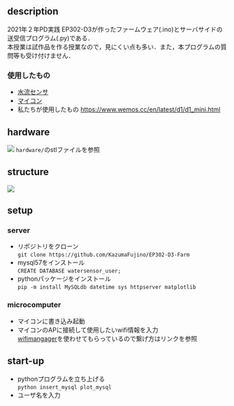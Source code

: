 ## description
2021年２年PD実践 EP302-D3が作ったファームウェア(.ino)とサーバサイドの送受信プログラム(.py)である．<br>
本授業は試作品を作る授業なので，見にくい点も多い．また，本プログラムの質問等も受け付けません．
### 使用したもの
- [水流センサ](https://ja.aliexpress.com/item/32784530232.html)
- [マイコン](https://ja.aliexpress.com/w/wholesale-wemos-d1-mini.html)
- 私たちが使用したもの
https://www.wemos.cc/en/latest/d1/d1_mini.html
## hardware
![](https://i.imgur.com/y0MG0cK.png)
`hardware/`のstlファイルを参照
## structure
![](https://i.imgur.com/E5bUtvi.png)
## setup
### server
- リポジトリをクローン<br>
`git clone https://github.com/KazumaFujino/EP302-D3-Farm`
- mysql57をインストール<br>
`CREATE DATABASE watersensor_user;`
- pythonパッケージをインストール<br>
`pip -m install MySQLdb datetime sys httpserver matplotlib`
### microcomputer
- マイコンに書き込み起動<br>
- マイコンのAPに接続して使用したいwifi情報を入力<br>
[wifimangager](https://github.com/tzapu/WiFiManager)を使わせてもらっているので繋げ方はリンクを参照
## start-up
- pythonプログラムを立ち上げる<br>
`python insert_mysql plot_mysql`
- ユーザ名を入力
